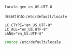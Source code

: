 
```sh
locale-gen en_US.UTF-8
```

Insert into `/etc/default/locale`

```
LC_CTYPE="en_US.UTF-8"
LC_ALL="en_US.UTF-8"
LANG="en_US.UTF-8"
```

```sh
source /etc/default/locale
```
